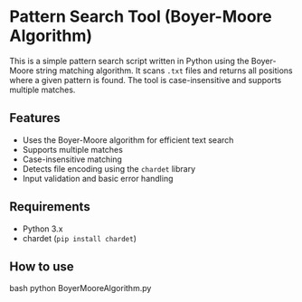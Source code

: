 # Pattern Search Tool (Boyer-Moore Algorithm)

This is a simple pattern search script written in Python using the Boyer-Moore string matching algorithm. It scans `.txt` files and returns all positions where a given pattern is found. The tool is case-insensitive and supports multiple matches.

## Features
- Uses the Boyer-Moore algorithm for efficient text search
- Supports multiple matches
- Case-insensitive matching
- Detects file encoding using the `chardet` library
- Input validation and basic error handling

## Requirements

- Python 3.x
- chardet (`pip install chardet`)

## How to use
   bash
   python BoyerMooreAlgorithm.py
